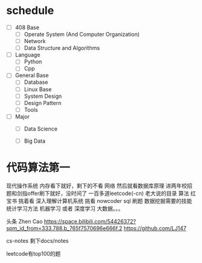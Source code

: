 # schedule


- [ ] 408 Base
  - [ ] Operate System (And Computer Organization)
  - [ ] Network
  - [ ] Data Structure and Algorithms
- [ ] Language
  - [ ] Python
  - [ ] Cpp
- [ ] General Base
    - [ ] Database
    - [ ] Linux Base
    - [ ] System Design
    - [ ] Design Pattern
    - [ ] Tools
- [ ] Major
  - [ ] Data Science
  - [ ] Big Data


# 代码算法第一

现代操作系统 内存看下就好，剩下的不看
网络
然后就看数据库原理
进两年校招题和剑指offer刷下就好，没时间了 一百多道leetcode(-cn)
    老大说的目录
    算法 红宝书 挑着看
深入理解计算机系统  挑看
nowcoder sql 刷题
数据挖掘需要的技能
    统计学习方法
    机器学习 或者 深度学习
    大数据。。。

头条 Zhen Cao
https://space.bilibili.com/54426372?spm_id_from=333.788.b_765f7570696e666f.2
https://github.com/LJ147

cs-notes 剩下docs/notes

leetcode有top100的题
